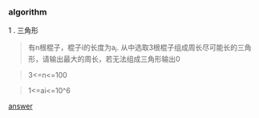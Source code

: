 ### algorithm

1 . 三角形

> 有n根棍子，棍子i的长度为a<sub>i</sub>. 从中选取3根棍子组成周长尽可能长的三角形，请输出最大的周长，若无法组成三角形输出0

> 3<=n<=100

>1<=ai<=10^6

[answer](triangle.java)